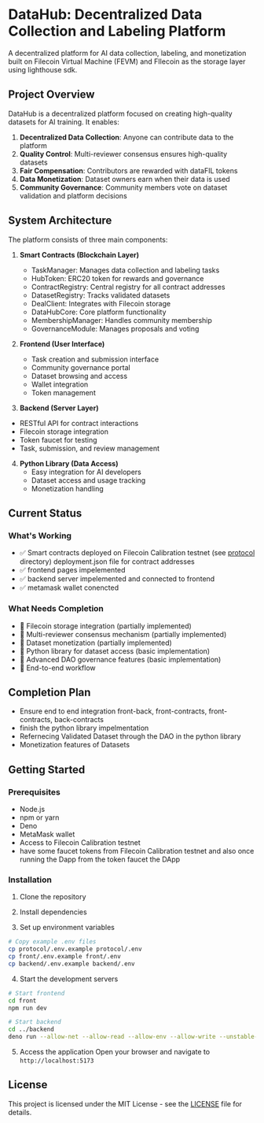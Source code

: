 # DataHub: Decentralized Data Collection and Labeling Platform

A decentralized platform for AI data collection, labeling, and monetization built on Filecoin Virtual Machine (FEVM) and FIlecoin as the storage layer using lighthouse sdk.

## Project Overview

DataHub is a decentralized platform focused on creating high-quality datasets for AI training. It enables:

1. **Decentralized Data Collection**: Anyone can contribute data to the platform
2. **Quality Control**: Multi-reviewer consensus ensures high-quality datasets
3. **Fair Compensation**: Contributors are rewarded with dataFIL tokens
4. **Data Monetization**: Dataset owners earn when their data is used
5. **Community Governance**: Community members vote on dataset validation and platform decisions

## System Architecture

The platform consists of three main components:

1. **Smart Contracts (Blockchain Layer)**
   - TaskManager: Manages data collection and labeling tasks
   - HubToken: ERC20 token for rewards and governance
   - ContractRegistry: Central registry for all contract addresses
   - DatasetRegistry: Tracks validated datasets
   - DealClient: Integrates with Filecoin storage
   - DataHubCore: Core platform functionality
   - MembershipManager: Handles community membership
   - GovernanceModule: Manages proposals and voting

2. **Frontend (User Interface)**
   - Task creation and submission interface
   - Community governance portal
   - Dataset browsing and access
   - Wallet integration
   - Token management

3. **Backend (Server Layer)**
- RESTful API for contract interactions
- Filecoin storage integration
- Token faucet for testing
- Task, submission, and review management

4. **Python Library (Data Access)**
   - Easy integration for AI developers
   - Dataset access and usage tracking
   - Monetization handling

## Current Status

### What's Working

- ✅ Smart contracts deployed on Filecoin Calibration testnet (see [protocol](protocol) directory) deployment.json file for contract addresses
- ✅ frontend pages impelemented
- ✅ backend server impelemented and connected to frontend
- ✅ metamask wallet conencted

### What Needs Completion

- 🔄 Filecoin storage integration (partially implemented)
- 🔄 Multi-reviewer consensus mechanism (partially implemented)
- 🔄 Dataset monetization (partially implemented)
- 🔄 Python library for dataset access (basic implementation)
- 🔄 Advanced DAO governance features (basic implementation)
- 🔄 End-to-end workflow




## Completion Plan

- Ensure end to end integration front-back, front-contracts, front-contracts, back-contracts
- finish the python library impelmentation
- Refernecing Validated Dataset through the DAO in the python library
- Monetization features of Datasets

## Getting Started 

### Prerequisites
- Node.js 
- npm or yarn
- Deno
- MetaMask wallet
- Access to Filecoin Calibration testnet
- have some faucet tokens from Filecoin Calibration testnet and also once running the Dapp from the token faucet the DApp

### Installation

1. Clone the repository

2. Install dependencies

3. Set up environment variables
```bash
# Copy example .env files
cp protocol/.env.example protocol/.env
cp front/.env.example front/.env
cp backend/.env.example backend/.env
```

4. Start the development servers
```bash
# Start frontend
cd front
npm run dev

# Start backend
cd ../backend
deno run --allow-net --allow-read --allow-env --allow-write --unstable-kv main.ts
```

5. Access the application
Open your browser and navigate to `http://localhost:5173`


## License

This project is licensed under the MIT License - see the [LICENSE](LICENSE) file for details.